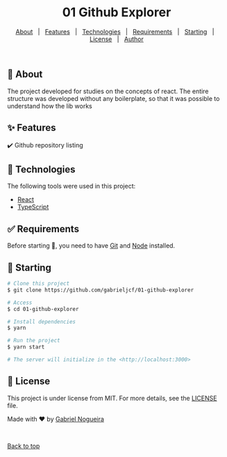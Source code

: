 <div align="center" id="top"> 
  <!-- <img src="" alt="01 Github Explorer" /> -->

  &#xa0;

  <!-- <a href="https://01githubexplorer.netlify.app">Demo</a> -->
</div>

<h1 align="center">01 Github Explorer</h1>

<p align="center">
  <!-- <img alt="Github top language" src="https://img.shields.io/github/languages/top/gabrieljcf/01-github-explorer?color=56BEB8">

  <img alt="Github language count" src="https://img.shields.io/github/languages/count/gabrieljcf/01-github-explorer?color=56BEB8">

  <img alt="Repository size" src="https://img.shields.io/github/repo-size/gabrieljcf/01-github-explorer?color=56BEB8">

  <img alt="License" src="https://img.shields.io/github/license/gabrieljcf/01-github-explorer?color=56BEB8"> -->

  <!-- <img alt="Github issues" src="https://img.shields.io/github/issues/{{YOUR_GITHUB_USERNAME}}/01-github-explorer?color=56BEB8" /> -->

  <!-- <img alt="Github forks" src="https://img.shields.io/github/forks/{{YOUR_GITHUB_USERNAME}}/01-github-explorer?color=56BEB8" /> -->

  <!-- <img alt="Github stars" src="https://img.shields.io/github/stars/{{YOUR_GITHUB_USERNAME}}/01-github-explorer?color=56BEB8" /> -->
</p>

<!-- Status -->

<!-- <h4 align="center"> 
	🚧  01 Github Explorer 🚀 Under construction...  🚧
</h4> 

<hr> -->

<p align="center">
  <a href="#dart-about">About</a> &#xa0; | &#xa0; 
  <a href="#sparkles-features">Features</a> &#xa0; | &#xa0;
  <a href="#rocket-technologies">Technologies</a> &#xa0; | &#xa0;
  <a href="#white_check_mark-requirements">Requirements</a> &#xa0; | &#xa0;
  <a href="#checkered_flag-starting">Starting</a> &#xa0; | &#xa0;
  <a href="#memo-license">License</a> &#xa0; | &#xa0;
  <a href="https://github.com/gabrieljcf" target="_blank">Author</a>
</p>

<br>

## :dart: About ##

The project developed for studies on the concepts of react. The entire structure was developed without any boilerplate, so that it was possible to understand how the lib works

## :sparkles: Features ##

:heavy_check_mark: Github repository listing

## :rocket: Technologies ##

The following tools were used in this project:

- [React](https://pt-br.reactjs.org/)
- [TypeScript](https://www.typescriptlang.org/)

## :white_check_mark: Requirements ##

Before starting :checkered_flag:, you need to have [Git](https://git-scm.com) and [Node](https://nodejs.org/en/) installed.

## :checkered_flag: Starting ##

```bash
# Clone this project
$ git clone https://github.com/gabrieljcf/01-github-explorer

# Access
$ cd 01-github-explorer

# Install dependencies
$ yarn

# Run the project
$ yarn start

# The server will initialize in the <http://localhost:3000>
```

## :memo: License ##

This project is under license from MIT. For more details, see the [LICENSE](LICENSE.md) file.


Made with :heart: by <a href="https://github.com/gabrieljcf" target="_blank">Gabriel Nogueira</a>

&#xa0;

<a href="#top">Back to top</a>
